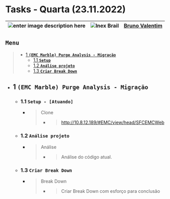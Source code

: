 # Tasks - Quarta (23.11.2022)

| ![enter image description here](https://www.foxconn.com.br/img/logo.png) | ![Inex Brail](https://www.inexbr.com.br/wp-content/uploads/2022/07/logo-inex-azul.png) | [Bruno Valentim](mailto:Bruno.Valentim@inex.com.br) |
| :----------------------------------------------------------------------- | :------------------------------------------------------------------------------------: | :-------------------------------------------------- |

## **`Menu`**  
> - [1 **`(EMC Marble) Purge Analysis - Migração`**](#1-(EMC-Marble)-Purge-Analysis-Migração)  
>   - [1.1 **`Setup`**](#1.1-Setup) 
>   - [1.2 **`Análise projeto`**](#1.2-Análise-projeto) 
>   - [1.3 **`Criar Break Down`**](#1.3-Criar-Break-Down) 

- ## 1 **`(EMC Marble) Purge Analysis - Migração`**
  - ### 1.1 **`Setup - [Atuando]`**
    - > Clone
      > - > http://10.8.12.189/#EMC/view/head/SFCEMCWeb
  - ### 1.2 **`Análise projeto`**
    - > Análise
      > - > Análise do código atual.
  - ### 1.3 **`Criar Break Down`**
    - > Break Down
      > - >  Criar Break Down com esforço para conclusão
